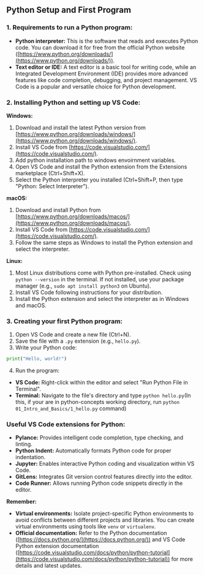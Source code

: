 ## Python Setup and First Program

### **1. Requirements to run a Python program:**

-   **Python interpreter:** This is the software that reads and executes Python code. You can download it for free from the official Python website ([https://www.python.org/downloads/](https://www.python.org/downloads/)).
-   **Text editor or IDE:** A text editor is a basic tool for writing code, while an Integrated Development Environment (IDE) provides more advanced features like code completion, debugging, and project management. VS Code is a popular and versatile choice for Python development.

### **2. Installing Python and setting up VS Code:**

**Windows:**

1.  Download and install the latest Python version from [https://www.python.org/downloads/windows/](https://www.python.org/downloads/windows/).
2.  Install VS Code from [https://code.visualstudio.com/](https://code.visualstudio.com/).
3. Add python installation path to windows envoirnment variables.
4.  Open VS Code and install the Python extension from the Extensions marketplace (Ctrl+Shift+X).
5.  Select the Python interpreter you installed (Ctrl+Shift+P, then type "Python: Select Interpreter").

**macOS:**

1.  Download and install Python from [https://www.python.org/downloads/macos/](https://www.python.org/downloads/macos/).
2.  Install VS Code from [https://code.visualstudio.com/](https://code.visualstudio.com/).
3.  Follow the same steps as Windows to install the Python extension and select the interpreter.

**Linux:**

1.  Most Linux distributions come with Python pre-installed. Check using `python --version` in the terminal. If not installed, use your package manager (e.g.,  `sudo apt install python3` on Ubuntu).
2.  Install VS Code following instructions for your distribution.
3.  Install the Python extension and select the interpreter as in Windows and macOS.

### **3. Creating your first Python program:**

1.  Open VS Code and create a new file (Ctrl+N).
2.  Save the file with a `.py` extension (e.g.,  `hello.py`).
3.  Write your Python code:

```python
print("Hello, world!")
```
4.  Run the program:

-   **VS Code:** Right-click within the editor and select "Run Python File in Terminal".
-   **Terminal:** Navigate to the file's directory and type `python hello.py`(In this, if your are in python-concepts working directory, run `python 01_Intro_and_Basics/1_hello.py` command)

### **Useful VS Code extensions for Python:**

-   **Pylance:** Provides intelligent code completion, type checking, and linting.
-   **Python Indent:** Automatically formats Python code for proper indentation.
-   **Jupyter:** Enables interactive Python coding and visualization within VS Code.
-   **GitLens:** Integrates Git version control features directly into the editor.
-   **Code Runner:** Allows running Python code snippets directly in the editor.

**Remember:**

-   **Virtual environments:** Isolate project-specific Python environments to avoid conflicts between different projects and libraries. You can create virtual environments using tools like `venv` or `virtualenv`.
-   **Official documentation:** Refer to the Python documentation ([https://docs.python.org/](https://docs.python.org/)) and VS Code Python extension documentation ([https://code.visualstudio.com/docs/python/python-tutorial](https://code.visualstudio.com/docs/python/python-tutorial)) for more details and latest updates.